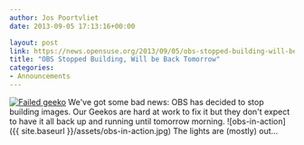 ```yaml
---
author: Jos Poortvliet
date: 2013-09-05 17:13:16+00:00

layout: post
link: https://news.opensuse.org/2013/09/05/obs-stopped-building-will-be-back-tomorrow/
title: "OBS Stopped Building, Will be Back Tomorrow"
categories:
- Announcements
---
```

[![Failed geeko](http://en.opensuse.org/images/4/43/Failgeeko.png)](http://en.opensuse.org/openSUSE:Downtime) We've got some bad news: OBS has decided to stop building images. Our Geekos are hard at work to fix it but they don't expect to have it all back up and running until tomorrow morning.
![obs-in-action]({{ site.baseurl }}/assets/obs-in-action.jpg)
The lights are (mostly) out...		
